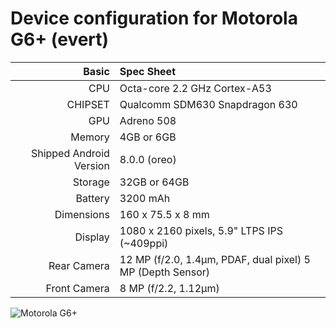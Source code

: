 Device configuration for Motorola G6+ (evert)
==================================

Basic   | Spec Sheet
-------:|:-------------------------
CPU     | Octa-core 2.2 GHz Cortex-A53
CHIPSET | Qualcomm SDM630 Snapdragon 630
GPU     | Adreno 508
Memory  | 4GB or 6GB
Shipped Android Version | 8.0.0 (oreo)
Storage | 32GB or 64GB
Battery | 3200 mAh
Dimensions | 160 x 75.5 x 8 mm
Display | 1080 x 2160 pixels, 5.9" LTPS IPS (~409ppi)
Rear Camera  | 12 MP (f/2.0, 1.4µm, PDAF, dual pixel) 5 MP (Depth Sensor)
Front Camera | 8 MP (f/2.2, 1.12µm)

![Motorola G6+](https://fdn.gsmarena.com/imgroot/reviews/18/motorola-moto-g6-plus/lifestyle/-728w2/gsmarena_003.jpg "Motorola G6+")
